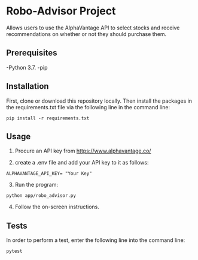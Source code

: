 # Robo-Advisor Project
Allows users to use the AlphaVantage API to select stocks and receive recommendations on whether or not they should purchase them. 

## Prerequisites

-Python 3.7.
-pip

## Installation 

First, clone or download this repository locally. Then install the packages in the requirements.txt file via the following line in the command line:

```
pip install -r requirements.txt
```

## Usage

1. Procure an API key from https://www.alphavantage.co/


2. create a .env file and add your API key to it as follows:
```
ALPHAVANTAGE_API_KEY= "Your Key"
```

3. Run the program:

```
python app/robo_advisor.py
```

4. Follow the on-screen instructions.

## Tests

In order to perform a test, enter the following line into the command line:

```sh
pytest
```


